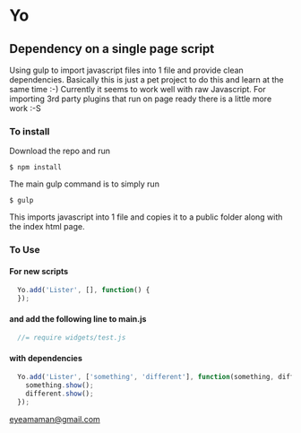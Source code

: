# Yo

## Dependency on a single page script

Using gulp to import javascript files into 1 file and provide clean dependencies.
Basically this is just a pet project to do this and learn at the same time :-)
Currently it seems to work well with raw Javascript.  For importing 3rd party plugins that run on page ready there is a little more work :-S

### To install

Download the repo and run

```
$ npm install
```

The main gulp command is to simply run

```
$ gulp
```

This imports javascript into 1 file and copies it to a public folder along with the index html page.


### To Use

#### For new scripts

```javascript
  Yo.add('Lister', [], function() {
  });
```

#### and add the following line to main.js

```javascript
  //= require widgets/test.js
```


#### with dependencies

```javascript
  Yo.add('Lister', ['something', 'different'], function(something, different) {
    something.show();
    different.show();
  });
```

eyeamaman@gmail.com
